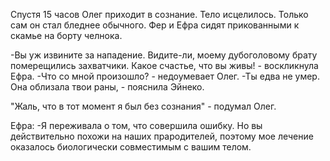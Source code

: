 Спустя 15 часов Олег приходит в сознание. Тело исцелилось. Только сам он стал бледнее обычного. Фер и Ефра сидят прикованными к скамье на борту челнока.

-Вы уж извините за нападение. Видите-ли, моему дубоголовому брату померещились захватчики. Какое счастье, что вы живы! - воскликнула Ефра.
-Что со мной произошло? - недоумевает Олег.
-Ты едва не умер. Она облизала твои раны, - пояснила Эйнеко.

"Жаль, что в тот момент я был без сознания" - подумал Олег.

Ефра:
-Я переживала о том, что совершила ошибку. Но вы действительно похожи на наших прародителей, поэтому мое лечение оказалось биологически совместимым с вашим телом.


